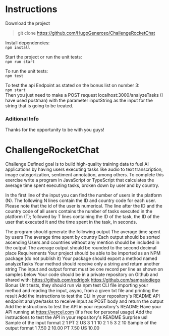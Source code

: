 
# Instructions
Download the project
> git clone https://github.com/HugoGeneroso/ChallengeRocketChat

Install dependencies:<br />
`npm install`

Start the project or run the unit tests:<br />
`npm run start` 

To run the unit tests:<br />
` npm test `

To test the api Endpoint as stated on the bonus list on number 3:<br/>
` npm start `<br />
Then you just need to make a POST request localhost:3000/analyzeTasks (I have used postman) with the parameter inputString as the input for the string that is going to be treated.

### Aditional Info
Thanks for the opportunity to be with you guys!

# ChallengeRocketChat
Challenge
Defined goal is to build high-quality training data to fuel AI applications by having users executing tasks like audio to text transcription, image categorization, sentiment annotation, among others. To complete this exercise write a program in JavaScript or TypeScript that calculates the average time spent executing tasks, broken down by user and by country.



In the first line of the input you can find the number of users in the platform (N). The following N lines contain the ID and country code for each user. Please note that the id of the user is numerical. The line after the ID and the country code of all users contains the number of tasks executed in the platform (T); followed by T lines containing the ID of the task, the ID of the user that executed it and the time spent in the task, in seconds.

The program should generate the following output
The average time spent by users
The average time spent by country
Each output should be sorted ascending
Users and countries without any mention should be included in the output
The average output should be rounded to the second decimal place
Requirements
Your project should be able to be imported as an NPM package (do not publish it)
Your package should export a method named analyzeTasks
Your method should receive only a string and return another string
The input and output format must be one record per line as shown on samples below
Your code should be in a private repository on Github and shared with:
https://github.com/rodrigok
https://github.com/sampaiodiego
Bonus
Unit tests, they should run via npm test
CLI file importing your method and reading the input, async, from a given txt file and printing the result
Add the instructions to test the CLI in your repository's README
API endpoint analyze/tasks to receive input as POST body and return the output
Add the instructions to test the API in your repository's README
Have your API running at https://vercel.com (it's free for personal usage)
Add the instructions to test the API in your repository's README
Surprise us!
Sample of the input format
2
1 PT
2 US
3
1 1 10
2 1 5
3 2 10
Sample of the output format
1 7.50
2 10.00
PT 7.50
US 10.00
